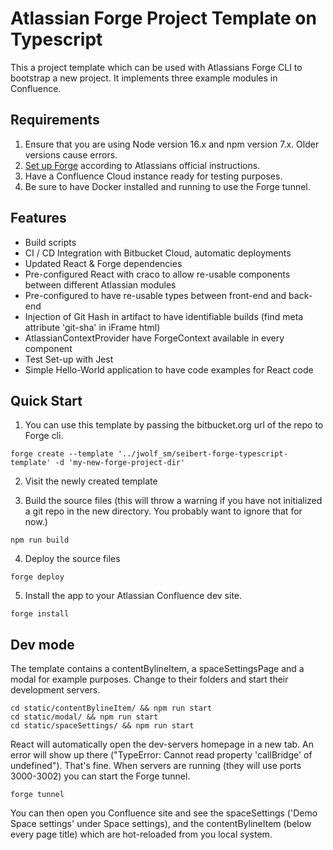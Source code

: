 # Atlassian Forge Project Template on Typescript

This a project template which can be used with Atlassians Forge CLI to bootstrap a new project. It implements three example modules in Confluence.
## Requirements

1. Ensure that you are using Node version 16.x and npm version 7.x. Older versions cause errors.
1. [Set up Forge](https://developer.atlassian.com/platform/forge/set-up-forge/) according to Atlassians official
   instructions.
1. Have a Confluence Cloud instance ready for testing purposes.
1. Be sure to have Docker installed and running to use the Forge tunnel.

## Features

- Build scripts
- CI / CD Integration with Bitbucket Cloud, automatic deployments
- Updated React & Forge dependencies
- Pre-configured React with craco to allow re-usable components between different Atlassian modules
- Pre-configured to have re-usable types between front-end and back-end
- Injection of Git Hash in artifact to have identifiable builds (find meta attribute 'git-sha' in iFrame html)
- AtlassianContextProvider have ForgeContext available in every component
- Test Set-up with Jest
- Simple Hello-World application to have code examples for React code

## Quick Start

1. You can use this template by passing the bitbucket.org url of the repo to Forge cli.

```shell 
forge create --template '../jwolf_sm/seibert-forge-typescript-template' -d 'my-new-forge-project-dir' 
```

2. Visit the newly created template

3. Build the source files (this will throw a warning if you have not initialized a git repo in the new directory. You probably want to ignore that for now.)

```shell 
npm run build 
```

4. Deploy the source files

```shell 
forge deploy
```

5. Install the app to your Atlassian Confluence dev site.

```shell 
forge install
```

## Dev mode

The template contains a contentBylineItem, a spaceSettingsPage and a modal for example purposes. Change to their folders and start their development servers.

```shell 
cd static/contentBylineItem/ && npm run start
cd static/modal/ && npm run start
cd static/spaceSettings/ && npm run start
```

React will automatically open the dev-servers homepage in a new tab. An error will show up there ("TypeError: Cannot
read property 'callBridge' of undefined"). That's fine. When servers are running (they will use ports 3000-3002)
you can start the Forge tunnel.

```shell 
forge tunnel
```

You can then open you Confluence site and see the spaceSettings ('Demo Space settings' under Space settings), and the contentBylineItem (below every page title) which are hot-reloaded from you local system.
